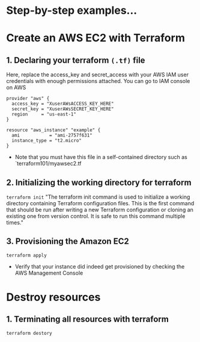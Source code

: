 # Step-by-step examples...

# Create an AWS EC2 with Terraform

## 1. Declaring your terraform `(.tf)` file
Here, replace the access_key and secret_access with your AWS IAM user credentials with enough permissions attached. You can go to IAM console on AWS
```
provider "aws" {
  access_key = "XuserAWsACCESS_KEY_HERE"
  secret_key = "XuserAWsSECRET_KEY_HERE"
  region     = "us-east-1"
}

resource "aws_instance" "example" {
  ami           = "ami-2757f631"
  instance_type = "t2.micro"
}
```
* Note that you must have this file in a self-contained directory such as `terraform101/myawsec2.tf

## 2. Initializing the working directory for terraform
`terraform init`
"The terraform init command is used to initialize a working directory containing Terraform configuration files. This is the first command that should be run after writing a new Terraform configuration or cloning an existing one from version control. It is safe to run this command multiple times."

## 3. Provisioning the Amazon EC2
`terraform apply`
* Verify that your instance did indeed get provisioned by checking the AWS Management Console

# Destroy resources
## 1. Terminating all resources with terraform
`terraform destory`
